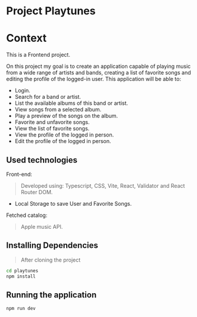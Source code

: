 # Project Playtunes

# Context
This is a Frontend project.

On this project my goal is to create an application capable of playing music from a wide range of artists and bands, creating a list of favorite songs and editing the profile of the logged-in user. This application will be able to:

- Login.
- Search for a band or artist.
- List the available albums of this band or artist.
- View songs from a selected album.
- Play a preview of the songs on the album.
- Favorite and unfavorite songs.
- View the list of favorite songs.
- View the profile of the logged in person.
- Edit the profile of the logged in person.

## Used technologies

Front-end:
> Developed using: Typescript, CSS, Vite, React, Validator and React Router DOM.
- Local Storage to save User and Favorite Songs.

Fetched catalog:
> Apple music API.

## Installing Dependencies

> After cloning the project

```bash
cd playtunes
npm install
```

## Running the application
  
    
  ```
  npm run dev
  ```
